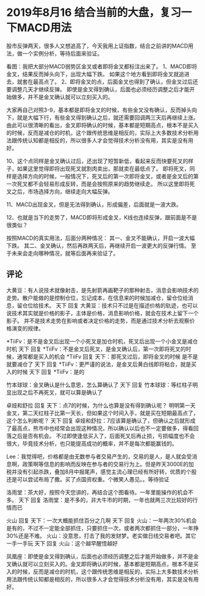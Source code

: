 # 2019年8月16 结合当前的大盘，复习一下MACD用法

股市反弹两天，很多人又想追高了，今天我用上证指数，结合之前讲的MACD用法，做一个实例分析，等待后面来验证。

看图：我把大部分MACD弱势区金叉或者即将金叉都标注出来了。
1、MACD即将金叉，结果反而掉头向下，出现大幅下跌。
如果这个地方看到即将金叉就追进去，就套在最高点了。
2、即将金叉的点，后面金叉也得到了确认，但金叉过后还要调整几天才继续反弹。
即使是金叉得到确认，后面也必须经历调整之后才能开始做多，并不是金叉确认就可以立刻买入的。

大家再自己对照3-9，基本都是即将金叉的时候，有些金叉没有确认，反而掉头向下，就是大幅下行，有些金叉得到确认之后，就还需要回调两三天后再继续上涨。
由此可以很清晰的看出，金叉即将确认的时候，基本都是短期高点，根本不是买入的时候，反而是减仓的时机，这个跟传统思维是相反的，实际上大多数技术分析用法跟传统认知都是相反的，所以很多人才会觉得技术分析没有用，其实是没有用好。

10、这个点同样是金叉确认过后，还出现了短暂新低，看起来反而快要死叉的样子，如果这里觉得即将出现死叉就割肉卖出，那就卖在最低点了。
即将死叉，同样是选择方向的时候，一般情况下，死叉后的第一次即将金叉，或者是金叉后的第一次死叉都不会轻易形成反转，而是会按照原来的趋势继续走。
所以这里即将死叉之后，市场选择方向，继续走向大幅反弹。

11、MACD出现金叉，但是无法得到确认，形成偏差，后面就是一波大跌。

12、也就是当下的走势了，MACD即将形成金叉，K线也连续反弹，跟前面是不是很类似？

按照MACD的真实用法，后面分两种情况：
其一、金叉不能确认，开启一波大幅下跌。
其二、金叉确认，然后再跌两天后，再继续开启一波更大的反弹行情。
至于未来会走向哪种情况，就等后面再来验证了。

## 评论
大黄豆：有人说技术就像射击，是先射箭再画靶子的那种射击，消息会影响技术的走势。散户能做的是控制仓位，忘记成本，在信息来的时候加减仓，留仓位给消息，留仓位给技术。
天下 回复 大黄豆：技术只不过是在描述价格的轨迹，也可以说技术其实就是价格的影子，主体是价格，消息影响价格，就会在技术上留下一个影子。
并不是技术走势在影响或者决定价格的走势，而是通过技术分析去观察价格演变的规律。

*TiiFv：是不是金叉后出现一个小死叉是加仓时机，死叉后出现一个小金叉是减仓时机
天下 回复 *TiiFv：不是金叉后死叉，是金叉确认后，第一次即将死叉的时候，通常都是买入的机会
*TiiFv 回复 天下：那死叉过后，即将金叉的时候 是不是就要减仓了
天下 回复 *TiiFv：更严谨的说法，是金叉后黄白线即将粘合，就是买入的时候
天下 回复 *TiiFv：是的

竹本球球：金叉确认是什么意思，怎么算确认了
天下 回复 竹本球球：等红柱子明显出现之后不再死叉，就可以算是确认了

卓娅和舒拉 回复 天下：点7的时候，为什么也算是没有得到确认呢？
明明第一天金叉，第二天红柱子比第一天长，但如果这个时间入手，就是买在短期最高点了，这个怎么判断呢？
天下 回复 卓娅和舒拉：7应该算是确认了，但确认之后就形成了最高点，熊市中也经常会出现这种情况，所以确认以后也不一定要做多，得看回落之后是否有机会。
不过即使逢低买入了，后面死叉后再止损，亏损幅度也不会很大，毕竟技术分析，也只能提高成功的概率，并不是每次都能赢钱的。

Lee：我觉得吧，价格都是由无数参与者交易产生的，交易的是人，是人就会受消息啊，政策啊等信息的影响而反映在参与者的交易行为上。但是昨天3000E的加税并没有引起杀跌，叠加8月中报尾声，感觉主流心理已经有所好转，优质的个股还是可以尝试布局了撒。买了点国资权重。个微笑人愚见。。等待验证


洛雨堂：茶大好，按照今天您讲的，再结合这个图看待。一年里能操作的机会不多。
天下 回复 洛雨堂：是不多的，非大牛市的时期，一年也就两三次比较好的行情而已

火山 回复 天下：一次大概能抓住百分之几啊
天下 回复 火山：一年两次30%机会是有的，不过不一定能全部抓住，只要抓住一次，或者两次都抓住一部分，一年挣30%还是不难。
火山：没意思，打击了我的发财梦。老实做日线交易者吧。其它一手一手玩
天下 回复 火山：这个越早醒悟越好

凤凰座：即使是金叉得到确认，后面也必须经历调整之后才能开始做多，并不是金叉确认就可以立刻买入的。金叉即将确认的时候，基本都是短期高点，根本不是买入的时候，反而是减仓的时机，这个跟传统思维是相反的，实际上大多数技术分析用法跟传统认知都是相反的，所以很多人才会觉得技术分析没有用，其实是没有用好。
